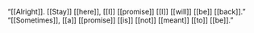 “[[Alright]]. [[Stay]] [[here]], [[I]] [[promise]] [[I]] [[will]] [[be]] [[back]].”
“[[Sometimes]], [[a]] [[promise]] [[is]] [[not]] [[meant]] [[to]] [[be]].”
